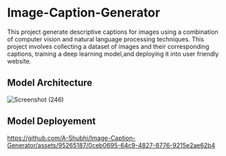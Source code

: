 # Image-Caption-Generator
This project generate descriptive captions for images using a combination of computer vision and natural language processing techniques. This project involves collecting a dataset of images and their corresponding captions, training a deep learning model,and deploying it into user friendly website. 

## Model Architecture 
![Screenshot (246)](https://github.com/A-Shubhi/Image-Caption-Generator/assets/95265187/ca5d306c-07df-4a38-918f-fff641c4a3a4)

## Model Deployement


https://github.com/A-Shubhi/Image-Caption-Generator/assets/95265187/0ceb0695-64c9-4827-8776-9215e2ae62b4

